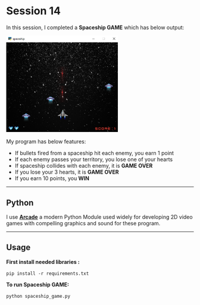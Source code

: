 # Session 14

In this session, I completed a **Spaceship GAME** which has below output:
  
<img src="photos\game.png" width="300">

My program has below features:

- If bullets fired from a spaceship hit each enemy, you earn 1 point
- If each enemy passes your territory, you lose one of your hearts
- If spaceship collides with each enemy, it is **GAME OVER**
- If you lose your 3 hearts, it is **GAME OVER** 
- If you earn 10 points, you **WIN**




---
## Python

I use [**Arcade**](https://api.arcade.academy/en/latest/get_started.html) a modern Python Module used widely for developing 2D video games with compelling graphics and sound for these program.

---
## Usage

**First install needed libraries :**
```
pip install -r requirements.txt
```

**To run Spaceship GAME:**

```
python spaceship_game.py
```

